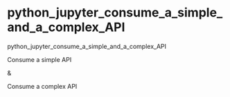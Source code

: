# python_jupyter_consume_a_simple_and_a_complex_API

python_jupyter_consume_a_simple_and_a_complex_API

Consume a simple API

&

Consume a complex API
